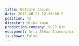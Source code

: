 ```yaml
---
title: Betsafe Casino
date: 2017-06-21 12:36:00 Z
position: 42
director: Miika Vaso
production-company: VCCP Kin
equipment: Arri Alexa Anamorphic
is-shown: false
---
```


